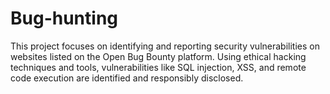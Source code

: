 # Bug-hunting
This project focuses on identifying and reporting security vulnerabilities on websites listed on the Open Bug Bounty platform. Using ethical hacking techniques and tools, vulnerabilities like SQL injection, XSS, and remote code execution are identified and responsibly disclosed.

